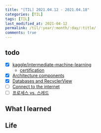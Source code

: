 ```yaml
---
title: "[TIL] 2021.04.12 - 2021.04.18"
categories: [TIL]
tags: [TIL]
last_modified_at: 2021-04-12
permalink: /til/:year/:month/:day/:title/
comments: true
---
```


## todo

- [x] [kaggle/intermediate-machine-learning](https://www.kaggle.com/learn/intermediate-machine-learning)
  - [certification](https://www.kaggle.com/learn/certification/eunjilee0430/intermediate-machine-learning)
- [x] [Architecture components](https://developer.android.com/courses/pathways/kotlin-fundamentals-six)
- [x] [Databases and RecyclerView](https://developer.android.com/courses/pathways/kotlin-fundamentals-seven)
- [ ] [Connect to the internet](https://developer.android.com/courses/pathways/kotlin-fundamentals-eight)
- [ ] [프로세스 vs. 스레드](https://developer.android.com/guide/components/processes-and-threads)

## What I learned

## Life
